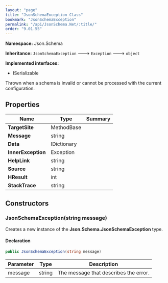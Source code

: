 ```yaml
---
layout: "page"
title: "JsonSchemaException Class"
bookmark: "JsonSchemaException"
permalink: "/api/JsonSchema.Net/:title/"
order: "9.01.55"
---
```

**Namespace:** Json.Schema

**Inheritance:**
`JsonSchemaException`
 🡒 
`Exception`
 🡒 
`object`

**Implemented interfaces:**

- ISerializable

Thrown when a schema is invalid or cannot be processed with the current configuration.

## Properties

| Name | Type | Summary |
|---|---|---|
| **TargetSite** | MethodBase |  |
| **Message** | string |  |
| **Data** | IDictionary |  |
| **InnerException** | Exception |  |
| **HelpLink** | string |  |
| **Source** | string |  |
| **HResult** | int |  |
| **StackTrace** | string |  |
## Constructors

### JsonSchemaException(string message)

Creates a new instance of the **Json.Schema.JsonSchemaException** type.

#### Declaration

```c#
public JsonSchemaException(string message)
```
| Parameter | Type | Description |
|---|---|---|
| message | string | The message that describes the error. |

